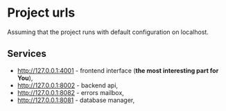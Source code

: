 # Project urls

Assuming that the project runs with default configuration on localhost.

## Services

- http://127.0.0.1:4001 - frontend interface (**the most interesting part for You**),
- http://127.0.0.1:8002 - backend api,
- http://127.0.0.1:8082 - errors mailbox,
- http://127.0.0.1:8081 - database manager,